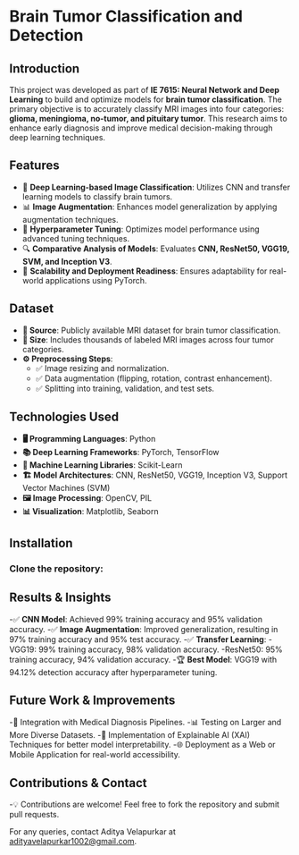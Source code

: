 # **Brain Tumor Classification and Detection**

## **Introduction**

This project was developed as part of **IE 7615: Neural Network and Deep Learning** to build and optimize models for **brain tumor classification**. The primary objective is to accurately classify MRI images into four categories: **glioma, meningioma, no-tumor, and pituitary tumor**. This research aims to enhance early diagnosis and improve medical decision-making through deep learning techniques.

## **Features**

- 🧠 **Deep Learning-based Image Classification**: Utilizes CNN and transfer learning models to classify brain tumors.
- 📊 **Image Augmentation**: Enhances model generalization by applying augmentation techniques.
- 🔧 **Hyperparameter Tuning**: Optimizes model performance using advanced tuning techniques.
- 🔍 **Comparative Analysis of Models**: Evaluates **CNN, ResNet50, VGG19, SVM, and Inception V3**.
- 🚀 **Scalability and Deployment Readiness**: Ensures adaptability for real-world applications using PyTorch.

## **Dataset**

- **📂 Source**: Publicly available MRI dataset for brain tumor classification.
- **📏 Size**: Includes thousands of labeled MRI images across four tumor categories.
- **⚙️ Preprocessing Steps**:
  - ✅ Image resizing and normalization.
  - ✅ Data augmentation (flipping, rotation, contrast enhancement).
  - ✅ Splitting into training, validation, and test sets.

## **Technologies Used**

- **🖥️ Programming Languages**: Python
- **📚 Deep Learning Frameworks**: PyTorch, TensorFlow
- **🔢 Machine Learning Libraries**: Scikit-Learn
- **🏗️ Model Architectures**: CNN, ResNet50, VGG19, Inception V3, Support Vector Machines (SVM)
- **🖼️ Image Processing**: OpenCV, PIL
- **📊 Visualization**: Matplotlib, Seaborn

## **Installation**

### **Clone the repository:**


## **Results & Insights**

-✅ **CNN Model**: Achieved 99% training accuracy and 95% validation accuracy.
-✅ **Image Augmentation**: Improved generalization, resulting in 97% training accuracy and 95% test accuracy.
-✅ **Transfer Learning**:
-VGG19: 99% training accuracy, 98% validation accuracy.
-ResNet50: 95% training accuracy, 94% validation accuracy.
-🏆 **Best Model**: VGG19 with 94.12% detection accuracy after hyperparameter tuning.

## **Future Work & Improvements**

-🔬 Integration with Medical Diagnosis Pipelines.
-📊 Testing on Larger and More Diverse Datasets.
-🧐 Implementation of Explainable AI (XAI) Techniques for better model interpretability.
-🌐 Deployment as a Web or Mobile Application for real-world accessibility.

## **Contributions & Contact**
-💡 Contributions are welcome! Feel free to fork the repository and submit pull requests.

For any queries, contact Aditya Velapurkar at adityavelapurkar1002@gmail.com.
